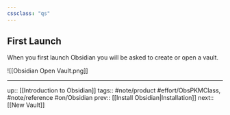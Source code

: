 ```yaml
---
cssclass: "qs"
---
```

## First Launch
When you first launch Obsidian you will be asked to create or open a vault.

![[Obsidian Open Vault.png]]


---
up:: [[Introduction to Obsidian]]
tags:: #note/product #effort/ObsPKMClass, #note/reference #on/Obsidian 
prev:: [[Install Obsidian|Installation]]
next:: [[New Vault]]
